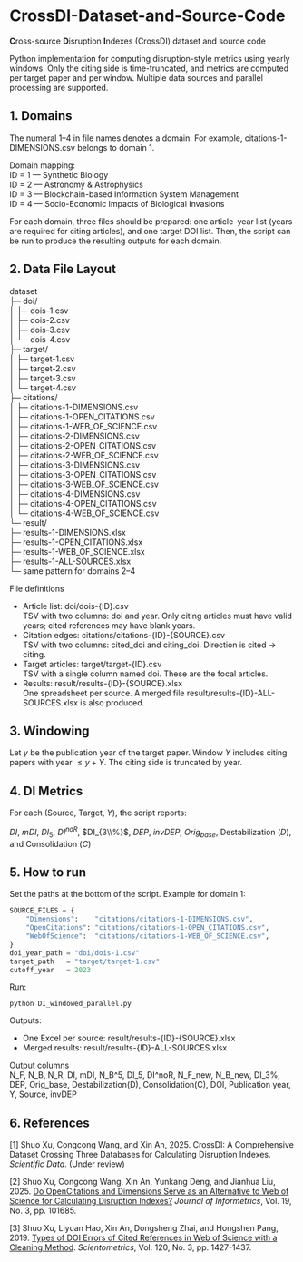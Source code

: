 # CrossDI-Dataset-and-Source-Code
**C**ross-source **D**isruption **I**ndexes (CrossDI) dataset and source code

Python implementation for computing disruption-style metrics using yearly windows. Only the citing side is time-truncated, and metrics are computed per target paper and per window. Multiple data sources and parallel processing are supported.

## 1. Domains
The numeral 1–4 in file names denotes a domain. For example, citations-1-DIMENSIONS.csv belongs to domain 1.

Domain mapping:  
ID = 1 — Synthetic Biology  
ID = 2 — Astronomy & Astrophysics  
ID = 3 — Blockchain-based Information System Management  
ID = 4 — Socio-Economic Impacts of Biological Invasions

For each domain, three files should be prepared: one article–year list (years are required for citing articles), and one target DOI list. Then, the script can be run to produce the resulting outputs for each domain.

## 2. Data File Layout
dataset  
├─ doi/  
│  ├─ dois-1.csv  
│  ├─ dois-2.csv  
│  ├─ dois-3.csv  
│  └─ dois-4.csv  
├─ target/  
│  ├─ target-1.csv  
│  ├─ target-2.csv  
│  ├─ target-3.csv  
│  └─ target-4.csv  
├─ citations/  
│  ├─ citations-1-DIMENSIONS.csv  
│  ├─ citations-1-OPEN_CITATIONS.csv  
│  ├─ citations-1-WEB_OF_SCIENCE.csv  
│  ├─ citations-2-DIMENSIONS.csv  
│  ├─ citations-2-OPEN_CITATIONS.csv  
│  ├─ citations-2-WEB_OF_SCIENCE.csv  
│  ├─ citations-3-DIMENSIONS.csv  
│  ├─ citations-3-OPEN_CITATIONS.csv  
│  ├─ citations-3-WEB_OF_SCIENCE.csv  
│  ├─ citations-4-DIMENSIONS.csv  
│  ├─ citations-4-OPEN_CITATIONS.csv  
│  └─ citations-4-WEB_OF_SCIENCE.csv  
└─ result/  
   ├─ results-1-DIMENSIONS.xlsx  
   ├─ results-1-OPEN_CITATIONS.xlsx  
   ├─ results-1-WEB_OF_SCIENCE.xlsx  
   ├─ results-1-ALL-SOURCES.xlsx  
   └─ same pattern for domains 2–4  

File definitions
- Article list: doi/dois-{ID}.csv  
  TSV with two columns: doi and year. Only citing articles must have valid years; cited references may have blank years.
- Citation edges: citations/citations-{ID}-{SOURCE}.csv  
  TSV with two columns: cited_doi and citing_doi. Direction is cited → citing. 
- Target articles: target/target-{ID}.csv  
  TSV with a single column named doi. These are the focal articles.
- Results: result/results-{ID}-{SOURCE}.xlsx  
  One spreadsheet per source. A merged file result/results-{ID}-ALL-SOURCES.xlsx is also produced.

## 3. Windowing
Let $y$ be the publication year of the target paper. Window $Y$ includes citing papers with year $\le y + Y$. The citing side is truncated by year.

## 4. DI Metrics
For each (Source, Target, $Y$), the script reports:  

$DI$, $mDI$, $DI_5$, $DI^{noR}$, $DI_{3\\%}$, $DEP$, $invDEP$, $Orig_{base}$, Destabilization ($D$), and Consolidation ($C$)

## 5. How to run
Set the paths at the bottom of the script. Example for domain 1:

```python
SOURCE_FILES = {
    "Dimensions":    "citations/citations-1-DIMENSIONS.csv",
    "OpenCitations": "citations/citations-1-OPEN_CITATIONS.csv",
    "WebOfScience":  "citations/citations-1-WEB_OF_SCIENCE.csv",
}
doi_year_path = "doi/dois-1.csv"
target_path   = "target/target-1.csv"
cutoff_year   = 2023
```

Run:

```
python DI_windowed_parallel.py
```
Outputs:
- One Excel per source: result/results-{ID}-{SOURCE}.xlsx
- Merged results: result/results-{ID}-ALL-SOURCES.xlsx

Output columns  
N_F, N_B, N_R, DI, mDI, N_B^5, DI_5, DI^noR, N_F_new, N_B_new, DI_3%, DEP, Orig_base, Destabilization(D), Consolidation(C), DOI, Publication year, Y, Source, invDEP

## 6. References
[1] Shuo Xu, Congcong Wang, and Xin An, 2025. CrossDI: A Comprehensive Dataset Crossing Three Databases for Calculating Disruption Indexes. *Scientific Data*. (Under review)

[2] Shuo Xu, Congcong Wang, Xin An, Yunkang Deng, and Jianhua Liu, 2025. [Do OpenCitations and Dimensions Serve as an Alternative to Web of Science for Calculating Disruption Indexes?](https://doi.org/10.1016/j.joi.2025.101685) *Journal of Informetrics*, Vol. 19, No. 3, pp. 101685. 

[3] Shuo Xu, Liyuan Hao, Xin An, Dongsheng Zhai, and Hongshen Pang, 2019. [Types of DOI Errors of Cited References in Web of Science with a Cleaning Method](https://doi.org/10.1007/s11192-019-03162-4). *Scientometrics*, Vol. 120, No. 3, pp. 1427-1437.
